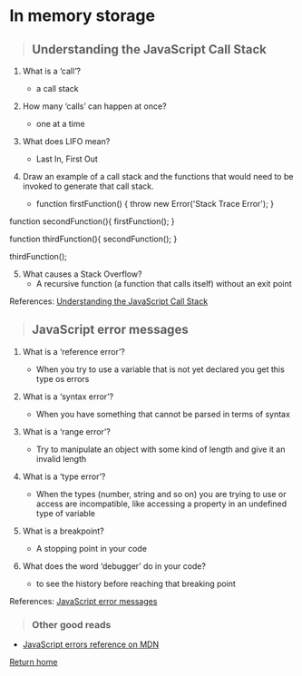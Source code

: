 # In memory storage

> ## Understanding the JavaScript Call Stack

1. What is a ‘call’?
   * a call stack

2. How many ‘calls’ can happen at once?
   * one at a time

3. What does LIFO mean?
   * Last In, First Out

4. Draw an example of a call stack and the functions that would need to be invoked to generate that call stack.
   * function firstFunction() {
  throw new Error('Stack Trace Error');
}

function secondFunction(){
  firstFunction();
}

function thirdFunction(){
  secondFunction();
}

thirdFunction();

5. What causes a Stack Overflow?
   * A recursive function (a function that calls itself) without an exit point

References:
[Understanding the JavaScript Call Stack](https://medium.freecodecamp.org/understanding-the-javascript-call-stack-861e41ae61d4)


> ## JavaScript error messages

1. What is a ‘reference error’?
   * When you try to use a variable that is not yet declared you get this type os errors

2. What is a ‘syntax error’?
   * When you have something that cannot be parsed in terms of syntax

3. What is a ‘range error’?
   * Try to manipulate an object with some kind of length and give it an invalid length

4. What is a ‘type error’?
   * When the types (number, string and so on) you are trying to use or access are incompatible, like accessing a property in an undefined type of variable

5. What is a breakpoint?
   * A stopping point in your code

6. What does the word ‘debugger’ do in your code?
   * to see the history before reaching that breaking point

References:
[JavaScript error messages](https://codeburst.io/javascript-error-messages-debugging-d23f84f0ae7c)

> ### Other good reads

* [JavaScript errors reference on MDN](https://developer.mozilla.org/en-US/docs/Web/JavaScript/Reference/Errors)

[Return home](../README.md)
